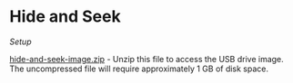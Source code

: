 # Hide and Seek

_Setup_

[hide-and-seek-image.zip](hide-and-seek-image.zip) - Unzip this file to access the USB drive image. The uncompressed file will require approximately 1 GB of disk space.
